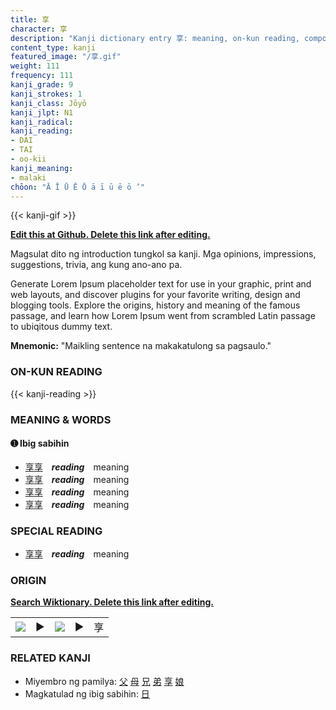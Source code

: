 ```yaml
---
title: 享
character: 享
description: "Kanji dictionary entry 享: meaning, on-kun reading, compounds, origin, related kanji"
content_type: kanji
featured_image: "/享.gif"
weight: 111
frequency: 111
kanji_grade: 9
kanji_strokes: 1
kanji_class: Jōyō
kanji_jlpt: N1
kanji_radical: 
kanji_reading: 
- DAI
- TAI
- oo-kii
kanji_meaning:
- malaki
chōon: "Ā Ī Ū Ē Ō ā ī ū ē ō ’"
---
```

[//]: # (Don't edit the line below. Kanji animated GIF code is automatically generated.)
{{< kanji-gif >}}

[//]: # (Edit below this line.)

**[Edit this at Github. Delete this link after editing.](https://github.com/tim0g/tim/tree/main/content/kanji/享/index.md)**

Magsulat dito ng introduction tungkol sa kanji. Mga opinions, impressions, suggestions, trivia, ang kung ano-ano pa.

Generate Lorem Ipsum placeholder text for use in your graphic, print and web layouts, and discover plugins for your favorite writing, design and blogging tools. Explore the origins, history and meaning of the famous passage, and learn how Lorem Ipsum went from scrambled Latin passage to ubiqitous dummy text.
 
**Mnemonic:** "Maikling sentence na makakatulong sa pagsaulo."

### ON-KUN READING

[//]: # (Don't edit the line below. ON-KUN READING code is automatically generated.)
{{< kanji-reading >}}

### MEANING & WORDS

#### ➊ **Ibig sabihin**
  - [享](../享)[享](../享)　***reading***　meaning
  - [享](../享)[享](../享)　***reading***　meaning
  - [享](../享)[享](../享)　***reading***　meaning
  - [享](../享)[享](../享)　***reading***　meaning

### SPECIAL READING
  - [享](../享)[享](../享)　***reading***　meaning

### ORIGIN

**[Search Wiktionary. Delete this link after editing.](https://wiktionary.org/wiki/享)**
<table class="kanji-table"><tr><td>
<img src="60px-享-bronze.svg.png">
</td><td>▶</td><td>
<img src="60px-享-oracle.svg.png">
</td><td>▶</td>
<td class="kanji-origin">享</td>
</tr></table>

### RELATED KANJI
- Miyembro ng pamilya: [父](../父) [母](../母) [兄](../兄) [弟](../弟) [享](../享) [娘](../娘)
- Magkatulad ng ibig sabihin: [日](../日)
